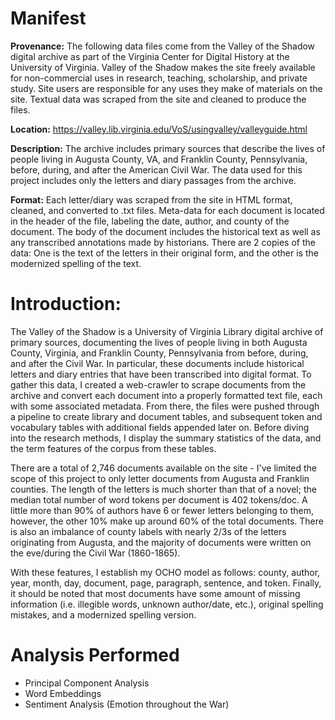 # Manifest

__Provenance:__
	The following data files come from the Valley of the Shadow digital archive as part of the Virginia Center for Digital History at the University of Virginia. Valley of the Shadow makes the site freely available for non-commercial uses in research, teaching, scholarship, and private study. Site users are responsible for any uses they make of materials on the site. Textual data was scraped from the site and cleaned to produce the files.

__Location:__
	https://valley.lib.virginia.edu/VoS/usingvalley/valleyguide.html

__Description:__ 
	The archive includes primary sources that describe the lives of people living in Augusta County, VA, and Franklin County, Pennsylvania, before, during, and after the American Civil War. The data used for this project includes only the letters and diary passages from the archive.

__Format:__ 
	Each letter/diary was scraped from the site in HTML format, cleaned, and converted to .txt files. Meta-data for each document is located in the header of the file, labeling the date, author, and county of the document. The body of the document includes the historical text as well as any transcribed annotations made by historians. There are 2 copies of the data: One is the text of the letters in their original form, and the other is the modernized spelling of the text. 

# Introduction: 
The Valley of the Shadow is a University of Virginia Library digital archive of primary 
sources, documenting the lives of people living in both Augusta County, Virginia, and Franklin 
County, Pennsylvania from before, during, and after the Civil War. In particular, these 
documents include historical letters and diary entries that have been transcribed into digital 
format. To gather this data, I created a web-crawler to scrape  documents from the 
archive and convert each document into a properly formatted text file, each with some 
associated metadata. From there, the files were pushed through a pipeline to create library and 
document tables, and subsequent token and vocabulary tables with additional fields appended 
later on. Before diving into the research methods, I display the summary statistics of the 
data, and the term features of the corpus from these tables.

There are a total of 2,746 documents available on the site - I've limited the scope of this project
to only letter documents from Augusta and Franklin counties. The length of the letters is 
much shorter than that of a novel; the median total number of word tokens per document is 
402 tokens/doc. A little more than 90% of authors have 6 or fewer letters belonging to them, 
however, the other 10% make up around 60% of the total documents. There is also an 
imbalance of county labels with nearly 2/3s of the letters originating from Augusta, and the 
majority of documents were written on the eve/during the Civil War (1860-1865). 

With these features, I establish my OCHO model as follows: county, author, year, month, day, document, 
page, paragraph, sentence, and token. Finally, it should be noted that most documents have 
some amount of missing information (i.e. illegible words, unknown author/date, etc.), original 
spelling mistakes, and a modernized spelling version.

# Analysis Performed
- Principal Component Analysis
- Word Embeddings
- Sentiment Analysis (Emotion throughout the War)
